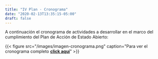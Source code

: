 ```yaml
---
title: "IV Plan · Cronograma"
date: "2020-02-13T13:35:15-05:00"
draft: false
---
```


A continuación el cronograma de actividades a desarrollar en el marco del cumplimiento del Plan de Acción de Estado Abierto:

{{< figure src="/images/imagen-cronograma.png" caption="Para ver el cronograma completo [**click aquí**](/documents/cronograma-iv-plan.xlsx)" >}}
